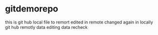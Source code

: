 # gitdemorepo
this is git hub
local file to remort
edited in remote
changed again in locally
git hub remotly data editing
data recheck
